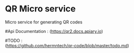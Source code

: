 # QR Micro service
Micro service for generating QR codes 


#Api Documentation : 
(https://qr2.docs.apiary.io)

#TODO :  
(https://github.com/hermntech/qr-code/blob/master/todo.md)
